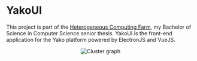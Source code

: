 # YakoUI

This project is part of the [Heterogeneous Computing Farm](https://github.com/JiahuiChen99/Heterogeneous-Computing-Farm), my Bachelor of Science in Computer Science senior thesis.
YakoUI is the front-end application for the Yako platform powered by ElectronJS and VueJS.

<p align="center">
  <img src="https://raw.githubusercontent.com/JiahuiChen99/YakoUI/main/resources/demo/cluster_graph.png" alt="Cluster graph"/>
</p>
